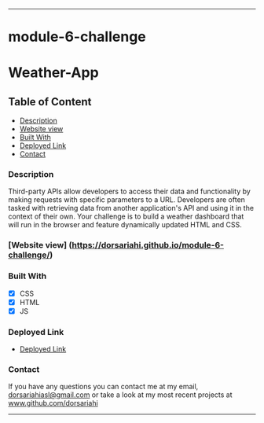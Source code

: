 - - - -
# module-6-challenge
# Weather-App
## Table of Content
* [Description](https://github.com/dorsariahi/module-6-challenge#Description)
* [Website view](https://github.com/dorsariahi/module-6-challenge#Website-view)
* [Built With](https://github.com/dorsariahi/module-6-challenge#Built-with)
* [Deployed Link](https://github.com/dorsariahi/module-6-challenge#Deployed-Link)
* [Contact](https://github.com/dorsariahi/module-6-challenge#Contact)

### Description
Third-party APIs allow developers to access their data and functionality by making requests with specific parameters to a URL. Developers are often tasked with retrieving data from another application's API and using it in the context of their own. Your challenge is to build a weather dashboard that will run in the browser and feature dynamically updated HTML and CSS.
### [Website view] (https://dorsariahi.github.io/module-6-challenge/)
### Built With
- [x] CSS
- [x] HTML
- [x] JS
### Deployed Link
* [Deployed Link](https://dorsariahi.github.io/module-6-challenge/)
### Contact
If you have any questions you can contact me at my email, dorsariahiasl@gmail.com or take a look at my most recent projects at www.github.com/dorsariahi
- - - -

